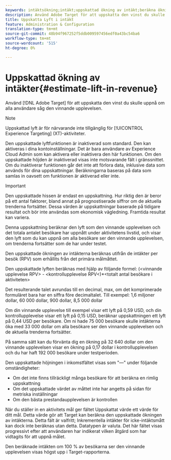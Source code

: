 ```yaml
---
keywords: intäktsökning;intäkt;uppskattad ökning av intäkt;beräkna ökning;uppskattat värde
description: Använd Adobe Target för att uppskatta den vinst du skulle uppnå om alla användare såg den vinnande upplevelsen.
title: Uppskatta Lyft i intäkt
feature: Administration & Configuration
translation-type: tm+mt
source-git-commit: 48b94f967252f5ddb009597456edf0a43bc54ba6
workflow-type: tm+mt
source-wordcount: '515'
ht-degree: 0%

---
```



# Uppskattad ökning av intäkter{#estimate-lift-in-revenue}

Använd [!DNL Adobe Target] för att uppskatta den vinst du skulle uppnå om alla användare såg den vinnande upplevelsen.

>[!NOTE]
>
>Uppskattad lyft är för närvarande inte tillgänglig för [!UICONTROL Experience Targeting] (XT)-aktiviteter.

Den uppskattade lyftfunktionen är inaktiverad som standard. Den kan aktiveras i dina kontoinställningar. Det är bara användare av Experience Cloud Admin som kan aktivera eller inaktivera den här funktionen. Om den uppskattade höjden är inaktiverad visas inte motsvarande fält i gränssnittet. Om du inaktiverar funktionen går det inte att förlora data, inklusive data som används för dina uppskattningar. Beräkningarna baseras på data som samlas in oavsett om funktionen är aktiverad eller inte.

>[!IMPORTANT]
>
>Den uppskattade hissen är endast en uppskattning. Hur riktig den är beror på ett antal faktorer, bland annat på prognostiserade siffror om de aktuella trenderna fortsätter. Dessa värden är uppskattningar baserade på tidigare resultat och bör inte användas som ekonomisk vägledning. Framtida resultat kan variera.

Denna uppskattning beräknar den lyft som den vinnande upplevelsen och det totala antalet besökare har uppnått under aktivitetens livstid, och visar den lyft som du kan uppnå om alla besökare ser den vinnande upplevelsen, om trenderna fortsätter som de har under testet.

Den uppskattade ökningen av intäkterna beräknas utifrån de intäkter per besök (RPV) som erhållits från det primära målmåttet.

Den uppskattade lyften beräknas med hjälp av följande formel: (&lt;vinnande upplevelse RPV> - &lt;kontrollupplevelse RPV&lt;)*&lt;totalt antal besökare i aktiviteten>

Det resulterande talet avrundas till en decimal, max, om det komprimerade formuläret bara har en siffra före decimaltalet. Till exempel: 1,6 miljoner dollar, 60 000 dollar, 900 dollar, 8,5 000 dollar

Om din vinnande upplevelse till exempel visar ett lyft på 0,59 USD, och din kontrollupplevelse visar ett lyft på 0,15 USD, beräknar uppskattningen ett lyft på 0,44 USD per besökare. Om ni hade 75 000 besökare skulle intäkterna öka med 33 000 dollar om alla besökare ser den vinnande upplevelsen och de aktuella trenderna fortsätter.

På samma sätt kan du förvänta dig en ökning på 32 640 dollar om den vinnande upplevelsen visar en ökning på 0,17 dollar i kontrollupplevelsen och du har haft 192 000 besökare under testperioden.

Den uppskattade höjningen i inkomstfältet visas som &quot;—&quot; under följande omständigheter:

* Om det inte finns tillräckligt många besökare för att beräkna en rimlig uppskattning
* Om det uppskattade värdet av måttet inte har angetts på sidan för metriska inställningar
* Om den bästa prestandaupplevelsen är kontrollen

När du ställer in en aktivitets mål ger fältet Uppskattat värde ett värde för ditt mål. Detta värde gör att Target kan beräkna den uppskattade ökningen av intäkterna. Detta fält är valfritt; Inkrementella intäkter för icke-intäktsmått kan dock inte beräknas utan detta. Datatypen är valuta. Det här fältet visas progressivt efter att användaren har indikerat vilken åtgärd som har vidtagits för att uppnå målet.

Den beräknade intäkten om 100 % av besökarna ser den vinnande upplevelsen visas högst upp i Target-rapporterna.
